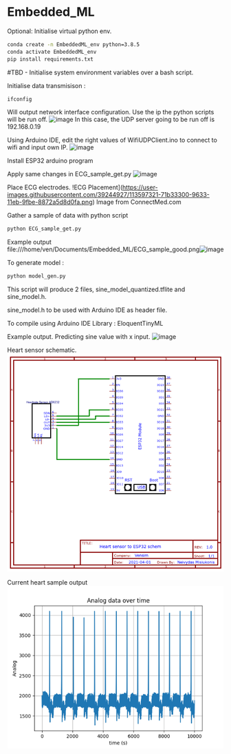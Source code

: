 # Embedded_ML
Optional: 
Initialise virtual python env.
 
```bash
conda create -n EmbeddedML_env python=3.8.5
conda activate EmbeddedML_env
pip install requirements.txt
```

#TBD - Initialise system environment variables over a bash script.

Initialise data transmisison : 
```bash
ifconfig
```
Will output network interface configuration. Use the ip the python scripts will be run off.
![image](https://user-images.githubusercontent.com/39244927/113598037-75938500-9634-11eb-8b80-bf54e8dd47ee.png)
In this case, the UDP server going to be run off is 192.168.0.19


Using Arduino IDE, edit the right values of WifiUDPClient.ino to connect to wifi and input own IP.
![image](https://user-images.githubusercontent.com/39244927/113598676-66f99d80-9635-11eb-9ce7-0216922b556c.png)

Install ESP32 arduino program 

Apply same changes in ECG_sample_get.py
![image](https://user-images.githubusercontent.com/39244927/113598824-a1fbd100-9635-11eb-9b4a-c4c4651132dc.png)


Place ECG electrodes.
!ECG Placement](https://user-images.githubusercontent.com/39244927/113597321-71b33300-9633-11eb-9fbe-8872a5d8d0fa.png) Image from ConnectMed.com


Gather a sample of data with python script
```bash
python ECG_sample_get.py
```
Example output
file:///home/ven/Documents/Embedded_ML/ECG_sample_good.png![image](https://user-images.githubusercontent.com/39244927/113598996-e38c7c00-9635-11eb-93a2-0f7b86773d94.png)


To generate model : 
```bash
python model_gen.py
```
This script will produce 2 files, sine_model_quantized.tflite  and  sine_model.h.

sine_model.h to be used with Arduino IDE as header file. 

To compile using Arduino IDE
Library : EloquentTinyML


Example output. Predicting sine value with x input.
![image](https://user-images.githubusercontent.com/39244927/113181209-6d5cd380-9249-11eb-8cb8-d765fd49bd2b.png)




Heart sensor schematic. ![image](Datasheets/Schematic_Heartmonitor.png)

Current heart sample output
![img](ECG_sample_good.png)
